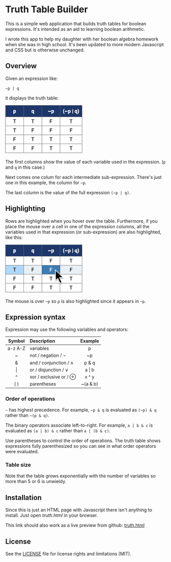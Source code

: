# Truth Table Builder

This is a simple web application that builds truth tables for boolean expressions. 
It's intended as an aid to learning boolean arithmetic.

I wrote this app to help my daughter with her boolean algebra homework when she was in high school.
It's been updated to more modern Javascript and CSS but is otherwise unchanged.


## Overview

Given an expression like:

```
~p | q
```

it displays the truth table:

![Truth table for ~p | q](assets/table.png)

The first columns show the value of each variable used in the expression. (```p``` and ```q``` in this case.)

Next comes one colum for each intermediate sub-expression. There's just one in this example, the column for ```~p```.

The last column is the value of the full expression ```(~p | q)```.


## Highlighting

Rows are highlighted when you hover over the table. Furthermore, if you place the mouse over a cell in one of the
expression columns, all the variables used in that expression (or sub-expression) are also highlighted, like this:

![Table highlight on hover](assets/hover.png)

The mouse is over ```~p``` so ```p``` is also highlighted since it appears in ```~p```.


## Expression syntax

Expression may use the following variables and operators:

| Symbol  | Description            | Example   |
| :-----: | :--------------------- | :-------: |
| a-z A-Z | variables              |  p        |
|    ~    | not / negation / ¬     |  ~p       |
|    &    | and / conjunction / ∧  |  p & q    |
|   \|    | or / disjunction / ∨   |  a \| b   |
|    ^    | xor / exclusive or / ⊕ |  x ^ y    |
|   ( )   | parentheses            |  ~(a & b) |

### Order of operations

```~``` has highest precedence. For example, ```~p & q``` is evaluated as ```(~p) & q``` rather than ```~(p & q)```.

The binary operators associate left-to-right. For example, ```a | b & c``` is evaluated as ```(a | b) & c``` 
rather than ```a | (b & c)```. 

Use parentheses to control the order of operations. The truth table shows expressions fully parenthesized so you 
can see in what order operators were evaluated.

### Table size

Note that the table grows exponentially with the number of variables so more than 5 or 6 is unwieldy.


## Installation

Since this is just an HTML page with Javascript there isn't anything to install. Just open *truth.html* in your browser.

This link should also work as a live preview from github: [truth.html](http://htmlpreview.github.io/?https://github.com/dwschultz/truth-table/blob/master/truth.html)


## License

See the [LICENSE](LICENSE) file for license rights and limitations (MIT).


